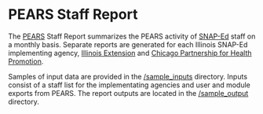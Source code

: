 # PEARS Staff Report

The [PEARS](https://www.k-state.edu/oeie/pears/) Staff Report summarizes the PEARS activity of [SNAP-Ed](https://www.fns.usda.gov/snap/snap-ed) staff on a monthly basis. Separate reports are generated for each Illinois SNAP-Ed implementing agency, [Illinois Extension](https://inep.extension.illinois.edu/) and [Chicago Partnership for Health Promotion](https://cphp.uic.edu/).

Samples of input data are provided in the [/sample_inputs](https://github.com/jstadni2/pears_staff_report/tree/main/sample_inputs) directory. Inputs consist of a staff list for the implementating agencies and user and module exports from PEARS. The report outputs are located in the [/sample_output](https://github.com/jstadni2/pears_staff_report/tree/main/sample_output) directory.
